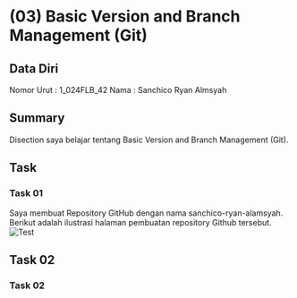 # (03) Basic Version and Branch Management (Git)
## Data Diri
Nomor Urut : 1_024FLB_42
Nama : Sanchico Ryan Almsyah

## Summary
Disection saya belajar tentang Basic Version and Branch Management (Git).

## Task
### Task 01
Saya membuat Repository GitHub dengan nama sanchico-ryan-alamsyah.
Berikut adalah ilustrasi halaman pembuatan repository Github tersebut.
![Test](screenshoots/Screenshoots.jpg)
## Task 02
### Task 02
